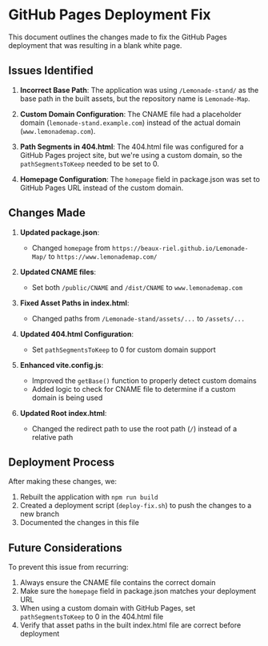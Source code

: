 # GitHub Pages Deployment Fix

This document outlines the changes made to fix the GitHub Pages deployment that was resulting in a blank white page.

## Issues Identified

1. **Incorrect Base Path**: The application was using `/Lemonade-stand/` as the base path in the built assets, but the repository name is `Lemonade-Map`.

2. **Custom Domain Configuration**: The CNAME file had a placeholder domain (`lemonade-stand.example.com`) instead of the actual domain (`www.lemonademap.com`).

3. **Path Segments in 404.html**: The 404.html file was configured for a GitHub Pages project site, but we're using a custom domain, so the `pathSegmentsToKeep` needed to be set to 0.

4. **Homepage Configuration**: The `homepage` field in package.json was set to GitHub Pages URL instead of the custom domain.

## Changes Made

1. **Updated package.json**:
   - Changed `homepage` from `https://beaux-riel.github.io/Lemonade-Map/` to `https://www.lemonademap.com/`

2. **Updated CNAME files**:
   - Set both `/public/CNAME` and `/dist/CNAME` to `www.lemonademap.com`

3. **Fixed Asset Paths in index.html**:
   - Changed paths from `/Lemonade-stand/assets/...` to `/assets/...`

4. **Updated 404.html Configuration**:
   - Set `pathSegmentsToKeep` to 0 for custom domain support

5. **Enhanced vite.config.js**:
   - Improved the `getBase()` function to properly detect custom domains
   - Added logic to check for CNAME file to determine if a custom domain is being used

6. **Updated Root index.html**:
   - Changed the redirect path to use the root path (`/`) instead of a relative path

## Deployment Process

After making these changes, we:

1. Rebuilt the application with `npm run build`
2. Created a deployment script (`deploy-fix.sh`) to push the changes to a new branch
3. Documented the changes in this file

## Future Considerations

To prevent this issue from recurring:

1. Always ensure the CNAME file contains the correct domain
2. Make sure the `homepage` field in package.json matches your deployment URL
3. When using a custom domain with GitHub Pages, set `pathSegmentsToKeep` to 0 in the 404.html file
4. Verify that asset paths in the built index.html file are correct before deployment